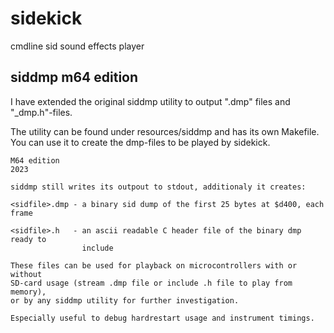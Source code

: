 # sidekick

cmdline sid sound effects player

## siddmp m64 edition

I have extended the original siddmp utility to output ".dmp" files and "_dmp.h"-files.  

The utility can be found under resources/siddmp and has its own Makefile. You
can use it to create the dmp-files to be played by sidekick.

```
M64 edition                                                                2023

siddmp still writes its outpout to stdout, additionaly it creates:

<sidfile>.dmp - a binary sid dump of the first 25 bytes at $d400, each frame

<sidfile>.h   - an ascii readable C header file of the binary dmp ready to 
                include

These files can be used for playback on microcontrollers with or without 
SD-card usage (stream .dmp file or include .h file to play from memory),
or by any siddmp utility for further investigation.

Especially useful to debug hardrestart usage and instrument timings.
```


